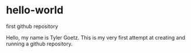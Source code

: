 # hello-world
first github repository

Hello, my name is Tyler Goetz. This is my very first attempt at creating and running a github repository.
